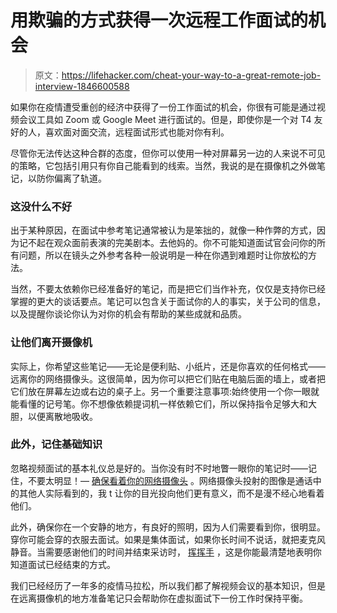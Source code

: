 # 用欺骗的方式获得一次远程工作面试的机会

> 原文：<https://lifehacker.com/cheat-your-way-to-a-great-remote-job-interview-1846600588>

如果你在疫情遭受重创的经济中获得了一份工作面试的机会，你很有可能是通过视频会议工具如 Zoom 或 Google Meet 进行面试的。但是，即使你是一个对 T4 友好的人，喜欢面对面交流，远程面试形式也能对你有利。



尽管你无法传达这种合群的态度，但你可以使用一种对屏幕另一边的人来说不可见的策略，它包括引用只有你自己能看到的线索。当然，我说的是在摄像机之外做笔记，以防你偏离了轨道。

### 这没什么不好

出于某种原因，在面试中参考笔记通常被认为是笨拙的，就像一种作弊的方式，因为记不起在观众面前表演的完美剧本。去他妈的。你不可能知道面试官会问你的所有问题，所以在镜头之外参考各种一般说明是一种在你遇到难题时让你放松的方法。

当然，不要太依赖你已经准备好的笔记，而是把它们当作补充，仅仅是支持你已经掌握的更大的谈话要点。笔记可以包含关于面试你的人的事实，关于公司的信息，以及提醒你谈论你认为对你的机会有帮助的某些成就和品质。

### 让他们离开摄像机

实际上，你希望这些笔记——无论是便利贴、小纸片，还是你喜欢的任何格式——远离你的网络摄像头。这很简单，因为你可以把它们贴在电脑后面的墙上，或者把它们放在屏幕左边或右边的桌子上。另一个重要注意事项:始终使用一个你一眼就能看懂的记号笔。你不想像依赖提词机一样依赖它们，所以保持指令足够大和大胆，以便离散地吸收。

### 此外，记住基础知识

忽略视频面试的基本礼仪总是好的。当你没有时不时地瞥一眼你的笔记时——记住，不要太明显！— [确保看着你的网络摄像头](https://lifehacker.com/when-youre-talking-on-a-zoom-call-look-at-your-webcam-1844196514) 。网络摄像头投射的图像是通话中的其他人实际看到的，我 t 让你的目光投向他们更有意义，而不是漫不经心地看着他们。

此外，确保你在一个安静的地方，有良好的照明，因为人们需要看到你，很明显。穿你可能会穿的衣服去面试。如果是集体面试，如果你长时间不说话，就把麦克风静音。当需要感谢他们的时间并结束采访时， [挥挥手](https://lifehacker.com/how-to-end-a-zoom-call-the-smart-way-1843608993) ，这是你能最清楚地表明你知道面试已经结束的方式。

我们已经经历了一年多的疫情马拉松，所以我们都了解视频会议的基本知识，但是在远离摄像机的地方准备笔记只会帮助你在虚拟面试下一份工作时保持平衡。